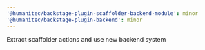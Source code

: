 ```yaml
---
'@humanitec/backstage-plugin-scaffolder-backend-module': minor
'@humanitec/backstage-plugin-backend': minor
---
```


Extract scaffolder actions and use new backend system
